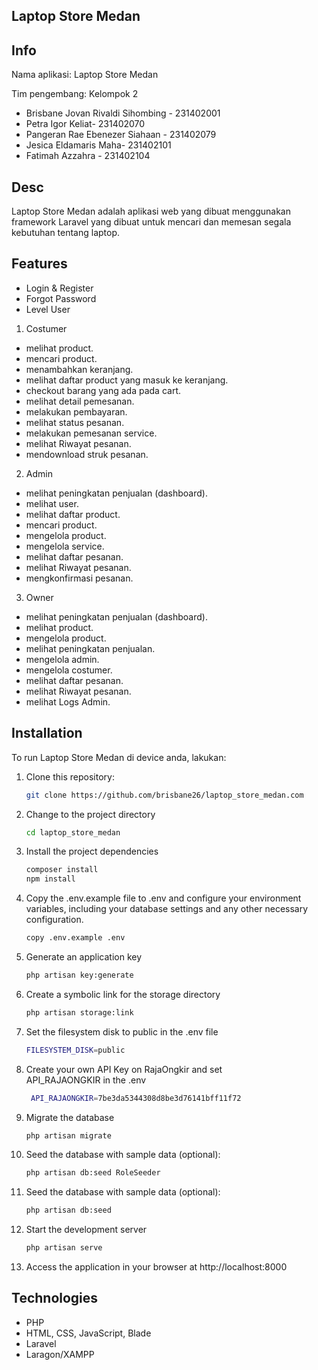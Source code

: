 ## Laptop Store Medan

## Info

<p>Nama aplikasi: Laptop Store Medan</p>
<p></p>Tim pengembang: Kelompok 2</p>

- Brisbane Jovan Rivaldi Sihombing - 231402001<br> 
- Petra Igor Keliat- 231402070<br>
- Pangeran Rae Ebenezer Siahaan - 231402079<br>
- Jesica Eldamaris Maha- 231402101<br>  
- Fatimah Azzahra - 231402104<br>  

## Desc

Laptop Store Medan adalah aplikasi web yang dibuat menggunakan framework Laravel yang dibuat untuk mencari dan memesan segala kebutuhan tentang laptop.

## Features
- Login & Register
- Forgot Password
- Level User

1.	Costumer
- melihat product.
- mencari product.
- menambahkan keranjang.
- melihat daftar product yang masuk ke keranjang.
- checkout barang yang ada pada cart.
- melihat detail pemesanan.
- melakukan pembayaran.
- melihat status pesanan.
- melakukan pemesanan service.
- melihat Riwayat pesanan.
- mendownload struk pesanan.

2.	Admin
- melihat peningkatan penjualan (dashboard).
- melihat user.
- melihat daftar product.
- mencari product.
- mengelola product.
- mengelola service.
- melihat daftar pesanan.
- melihat Riwayat pesanan.
- mengkonfirmasi pesanan.

3.	Owner
- melihat peningkatan penjualan (dashboard).
- melihat product.
- mengelola product.
- melihat peningkatan penjualan.
- mengelola admin.
- mengelola costumer.
- melihat daftar pesanan.
- melihat Riwayat pesanan.
- melihat Logs Admin.


## Installation

To run Laptop Store Medan di device anda, lakukan:


1. Clone this repository:

   ```bash
   git clone https://github.com/brisbane26/laptop_store_medan.com
   ```
2. Change to the project directory
    ```bash
    cd laptop_store_medan
    ```
3. Install the project dependencies
    ```bash
    composer install
    npm install
    ```
4. Copy the .env.example file to .env and configure your environment variables, including your database settings and any other necessary configuration.
    ```bash
    copy .env.example .env
    ```
5. Generate an application key
    ```bash
    php artisan key:generate
    ```

6. Create a symbolic link for the storage directory
   ```bash
   php artisan storage:link
   ```
7. Set the filesystem disk to public in the .env file
   ```bash
   FILESYSTEM_DISK=public
   ```
8. Create your own API Key on RajaOngkir and set API_RAJAONGKIR in the .env
   ```bash
    API_RAJAONGKIR=7be3da5344308d8be3d76141bff11f72
     ```
9. Migrate the database
    ```bash
    php artisan migrate
    ```
10. Seed the database with sample data (optional):
    ```bash
    php artisan db:seed RoleSeeder
    ```
11. Seed the database with sample data (optional):
    ```bash
    php artisan db:seed
    ```
    
12. Start the development server
    ```bash
    php artisan serve
    ```
13. Access the application in your browser at http://localhost:8000


## Technologies
- PHP 
- HTML, CSS, JavaScript, Blade
- Laravel
- Laragon/XAMPP
